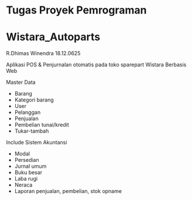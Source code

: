 # Tugas Proyek Pemrograman
# Wistara_Autoparts

R.Dhimas Winendra
18.12.0625

Aplikasi POS & Penjurnalan otomatis pada toko sparepart Wistara Berbasis Web

Master Data
- Barang
- Kategori barang
- User
- Pelanggan
- Penjualan
- Pembelian tunai/kredit
- Tukar-tambah

Include Sistem Akuntansi
- Modal
- Persedian
- Jurnal umum
- Buku besar
- Laba rugi
- Neraca
- Laporan penjualan, pembelian, stok opname
